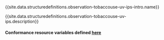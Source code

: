 {{site.data.structuredefinitions.observation-tobaccouse-uv-ips-intro.name}}

{{site.data.structuredefinitions.observation-tobaccouse-uv-ips.description}}

#### Conformance resource variables defined [here](http://wiki.hl7.org/index.php?title=IG_Publisher_Documentation#Jekyll)
